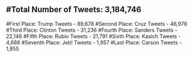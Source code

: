 #Total Number of Tweets: 3,184,746 
---
#First Place: Trump Tweets - 89,678
#Second Place: Cruz Tweets - 46,978
#Third Place: Clinton Tweets - 31,236
#Fourth Place: Sanders Tweets - 22,146
#Fifth Place: Rubio Tweets - 21,791
#Sixth Place: Kasich Tweets - 4,688
#Seventh Place: Jeb! Tweets - 1,957
#Last Place: Carson Tweets - 1,855
